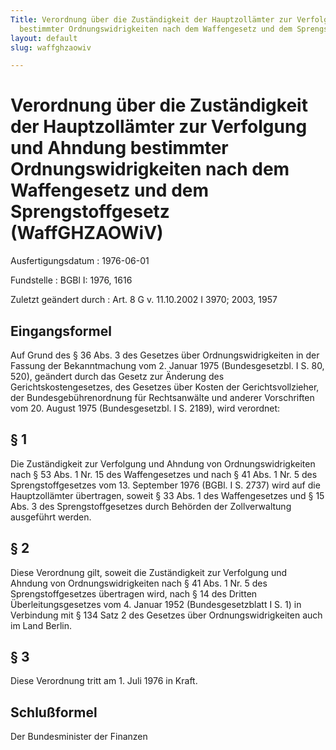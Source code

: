 ```yaml
---
Title: Verordnung über die Zuständigkeit der Hauptzollämter zur Verfolgung und Ahndung
  bestimmter Ordnungswidrigkeiten nach dem Waffengesetz und dem Sprengstoffgesetz
layout: default
slug: waffghzaowiv

---
```


# Verordnung über die Zuständigkeit der Hauptzollämter zur Verfolgung und Ahndung bestimmter Ordnungswidrigkeiten nach dem Waffengesetz und dem Sprengstoffgesetz (WaffGHZAOWiV)

Ausfertigungsdatum
:   1976-06-01

Fundstelle
:   BGBl I: 1976, 1616

Zuletzt geändert durch
:   Art. 8 G v. 11.10.2002 I 3970; 2003, 1957


## Eingangsformel

Auf Grund des § 36 Abs. 3 des Gesetzes über Ordnungswidrigkeiten in
der Fassung der Bekanntmachung vom 2. Januar 1975 (Bundesgesetzbl. I
S. 80, 520), geändert durch das Gesetz zur Änderung des
Gerichtskostengesetzes, des Gesetzes über Kosten der
Gerichtsvollzieher, der Bundesgebührenordnung für Rechtsanwälte und
anderer Vorschriften vom 20. August 1975 (Bundesgesetzbl. I S. 2189),
wird verordnet:


## § 1

Die Zuständigkeit zur Verfolgung und Ahndung von Ordnungswidrigkeiten
nach § 53 Abs. 1 Nr. 15 des Waffengesetzes und nach § 41 Abs. 1 Nr. 5
des Sprengstoffgesetzes vom 13. September 1976 (BGBl. I S. 2737) wird
auf die Hauptzollämter übertragen, soweit § 33 Abs. 1 des
Waffengesetzes und § 15 Abs. 3 des Sprengstoffgesetzes durch Behörden
der Zollverwaltung ausgeführt werden.


## § 2

Diese Verordnung gilt, soweit die Zuständigkeit zur Verfolgung und
Ahndung von Ordnungswidrigkeiten nach § 41 Abs. 1 Nr. 5 des
Sprengstoffgesetzes übertragen wird, nach § 14 des Dritten
Überleitungsgesetzes vom 4. Januar 1952 (Bundesgesetzblatt I S. 1) in
Verbindung mit § 134 Satz 2 des Gesetzes über Ordnungswidrigkeiten
auch im Land Berlin.


## § 3

Diese Verordnung tritt am 1. Juli 1976 in Kraft.


## Schlußformel

Der Bundesminister der Finanzen

